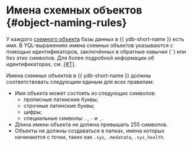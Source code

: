 # Имена схемных объектов {#object-naming-rules}

У каждого [схемного объекта](../../concepts/glossary.md#scheme-object) базы данных в {{ ydb-short-name }} есть имя. В YQL-выражениях имена схемных объектов указываются с помощью идентификаторов, заключённых в обратные кавычки (`` ` ``) или без этих символов. Для более подробной информации об идентификаторах, см. [{#T}](../../yql/reference/syntax/lexer.md#keywords-and-ids).

Имена схемных объектов в {{ ydb-short-name }} должны соответствовать следующим единым для всех правилам:

- Имя объекта может состоять из следующих символов:
    - прописные латинские буквы;
    - строчные латинские буквы;
    - цифры;
    - специальные символы: `.`, `-` и `_`.
- Длина имени объекта не должна превышать 255 символов.
- Объекты не должны создаваться в папках, имена которых начинаются с точки, таких как `.sys`, `.medatata`, `.sys_health`.
